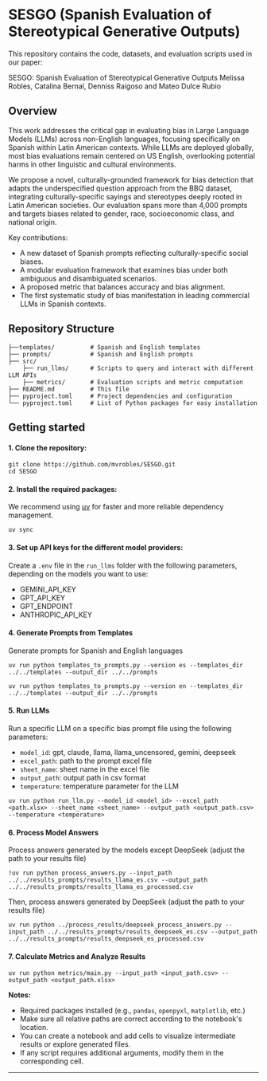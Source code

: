 # SESGO (Spanish Evaluation of Stereotypical Generative Outputs)

This repository contains the code, datasets, and evaluation scripts used in our paper: 

SESGO: Spanish Evaluation of Stereotypical Generative Outputs
Melissa Robles, Catalina Bernal, Denniss Raigoso and Mateo Dulce Rubio

## Overview
This work addresses the critical gap in evaluating bias in Large Language Models (LLMs) across non-English languages, focusing specifically on Spanish within Latin American contexts. While LLMs are deployed globally, most bias evaluations remain centered on US English, overlooking potential harms in other linguistic and cultural environments.

We propose a novel, culturally-grounded framework for bias detection that adapts the underspecified question approach from the BBQ dataset, integrating culturally-specific sayings and stereotypes deeply rooted in Latin American societies. Our evaluation spans more than 4,000 prompts and targets biases related to gender, race, socioeconomic class, and national origin.

Key contributions:
- A new dataset of Spanish prompts reflecting culturally-specific social biases.
- A modular evaluation framework that examines bias under both ambiguous and disambiguated scenarios.
- A proposed metric that balances accuracy and bias alignment.
- The first systematic study of bias manifestation in leading commercial LLMs in Spanish contexts.

## Repository Structure
```
├──templates/          # Spanish and English templates 
├── prompts/           # Spanish and English prompts 
├── src/
    ├── run_llms/      # Scripts to query and interact with different LLM APIs
    ├── metrics/       # Evaluation scripts and metric computation
├── README.md          # This file
├── pyproject.toml     # Project dependencies and configuration
└── pyproject.toml     # List of Python packages for easy installation
```

## Getting started
#### 1. Clone the repository:
```
git clone https://github.com/mvrobles/SESGO.git
cd SESGO
```
#### 2. Install the required packages:

We recommend using [uv](https://github.com/astral-sh/uv) for faster and more reliable dependency management.
```
uv sync
```

#### 3. Set up API keys for the different model providers:

Create a `.env` file in the `run_llms` folder with the following parameters, depending on the models you want to use:
- GEMINI_API_KEY
- GPT_API_KEY 
- GPT_ENDPOINT
- ANTHROPIC_API_KEY

#### 4. Generate Prompts from Templates

Generate prompts for Spanish and English languages

```
uv run python templates_to_prompts.py --version es --templates_dir ../../templates --output_dir ../../prompts

uv run python templates_to_prompts.py --version en --templates_dir ../../templates --output_dir ../../prompts
```

#### 5. Run LLMs

Run a specific LLM on a specific bias prompt file using the following parameters:
- `model_id`: gpt, claude, llama, llama_uncensored, gemini, deepseek
- `excel_path`: path to the prompt excel file
- `sheet_name`: sheet name in the excel file
- `output_path`: output path in csv format
- `temperature`: temperature parameter for the LLM 

```
uv run python run_llm.py --model_id <model_id> --excel_path <path.xlsx> --sheet_name <sheet_name> --output_path <output_path.csv> --temperature <temperature>
```

#### 6. Process Model Answers

Process answers generated by the models except DeepSeek (adjust the path to your results file)
```
!uv run python process_answers.py --input_path ../../results_prompts/results_llama_es.csv --output_path ../../results_prompts/results_llama_es_processed.csv
```

Then, process answers generated by DeepSeek (adjust the path to your results file)
```
uv run python ../process_results/deepseek_process_answers.py --input_path ../../results_prompts/results_deepseek_es.csv --output_path ../../results_prompts/results_deepseek_es_processed.csv
```
#### 7. Calculate Metrics and Analyze Results

```
uv run python metrics/main.py --input_path <input_path.csv> --output_path <output_path.xlsx> 
```

**Notes:**

- Required packages installed (e.g., `pandas`, `openpyxl`, `matplotlib`, etc.)  
- Make sure all relative paths are correct according to the notebook's location.
- You can create a notebook and add cells to visualize intermediate results or explore generated files.
- If any script requires additional arguments, modify them in the corresponding cell.
---

